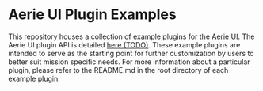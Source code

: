 # Aerie UI Plugin Examples

This repository houses a collection of example plugins for the [Aerie UI](https://github.com/NASA-AMMOS/aerie-ui). The Aerie UI plugin API is detailed [here (TODO)](todo). These example plugins are intended to serve as the starting point for further customization by users to better suit mission specific needs. For more information about a particular plugin, please refer to the README.md in the root directory of each example plugin.
